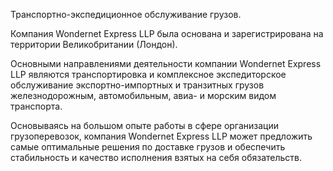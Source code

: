 <p>Транспортно-экспедиционное обслуживание грузов.</p>
<p>Компания Wondernet Express LLP была основана и зарегистрирована на территории Великобритании (Лондон).</p>
<p>Основными направлениями деятельности компании Wondernet Express LLP являются транспортировка и комплексное экспедиторское обслуживание экспортно-импортных и транзитных грузов железнодорожным, автомобильным, авиа- и морским видом транспорта.</p>
<p>Основываясь на большом опыте работы в сфере организации грузоперевозок, компания Wondernet Express LLP может предложить самые оптимальные решения по доставке грузов и обеспечить стабильность и качество исполнения взятых на себя обязательств.</p>
